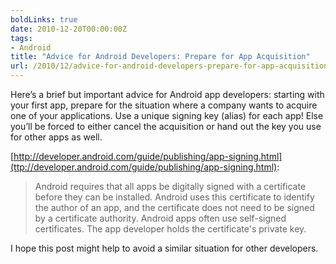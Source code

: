 ```yaml
---
boldLinks: true
date: 2010-12-20T00:00:00Z
tags:
- Android
title: "Advice for Android Developers: Prepare for App Acquisition"
url: /2010/12/advice-for-android-developers-prepare-for-app-acquisition/
---
```


Here’s a brief but important advice for Android app developers: starting with your first app, prepare for the situation where a company wants to acquire one of your applications. Use a unique signing key (alias) for each app! Else you’ll be forced to either cancel the acquisition or hand out the key you use for other apps as well.

[http://developer.android.com/guide/publishing/app-signing.html](ttp://developer.android.com/guide/publishing/app-signing.html):

<blockquote>Android requires that all apps be digitally signed with a certificate before they can be installed. Android uses this certificate to identify the author of an app, and the certificate does not need to be signed by a certificate authority. Android apps often use self-signed certificates. The app developer holds the certificate's private key.</blockquote>

I hope this post might help to avoid a similar situation for other developers.
